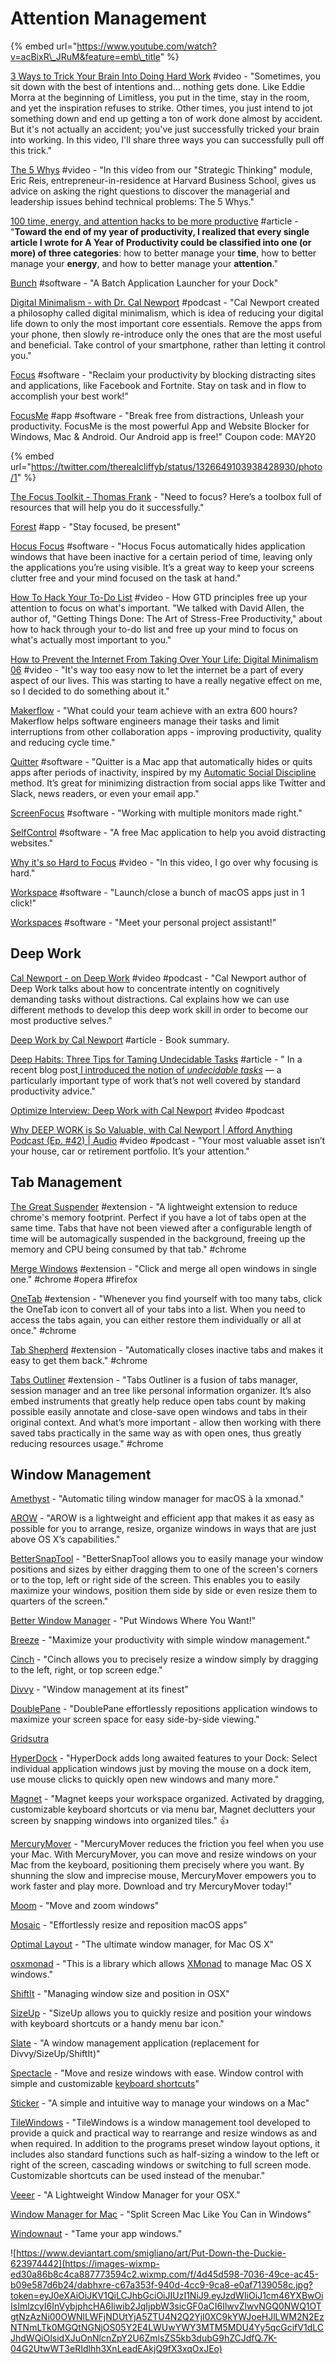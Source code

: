 # Attention Management

{% embed url="https://www.youtube.com/watch?v=acBixR\_JRuM&feature=emb\_title" %}

[3 Ways to Trick Your Brain Into Doing Hard Work](https://www.youtube.com/watch?v=o22pjf9obA0&t=328s) \#video - "Sometimes, you sit down with the best of intentions and... nothing gets done. Like Eddie Morra at the beginning of Limitless, you put in the time, stay in the room, and yet the inspiration refuses to strike. Other times, you just intend to jot something down and end up getting a ton of work done almost by accident. But it's not actually an accident; you've just successfully tricked your brain into working. In this video, I'll share three ways you can successfully pull off this trick."

[The 5 Whys](https://www.youtube.com/watch?v=dkuNImX8Jdo) \#video - "In this video from our "Strategic Thinking" module, Eric Reis, entrepreneur-in-residence at Harvard Business School, gives us advice on asking the right questions to discover the managerial and leadership issues behind technical problems: The 5 Whys."

[100 time, energy, and attention hacks to be more productive](https://alifeofproductivity.com/100-time-energy-attention-hacks-will-make-productive/) \#article - "**Toward the end of my year of productivity, I realized that every single article I wrote for A Year of Productivity could be classified into one \(or more\) of three categories**: how to better manage your **time**, how to better manage your **energy**, and how to better manage your **attention**."

[Bunch](https://brettterpstra.com/projects/bunch/) \#software - "A Batch Application Launcher for your Dock"

[Digital Minimalism - with Dr. Cal Newport](https://www.stitcher.com/podcast/paula-pant-and-j-money/money-103/e/58555559?refid=asa&autoplay=true) \#podcast - "Cal Newport created a philosophy called digital minimalism, which is idea of reducing your digital life down to only the most important core essentials. Remove the apps from your phone, then slowly re-introduce only the ones that are the most useful and beneficial. Take control of your smartphone, rather than letting it control you."

[Focus](https://heyfocus.com/) \#software - "Reclaim your productivity by blocking distracting sites and applications, like Facebook and Fortnite. Stay on task and in flow to accomplish your best work!"

[FocusMe](https://focusme.com/) \#app \#software - "Break free from distractions, Unleash your productivity. FocusMe is the most powerful App and Website Blocker for Windows, Mac & Android. Our Android app is free!" Coupon code: MAY20

{% embed url="https://twitter.com/therealcliffyb/status/1326649103938428930/photo/1" %}

[The Focus Toolkit - Thomas Frank](https://thomasjfrank.com/focus-toolkit/) - "Need to focus? Here’s a toolbox full of resources that will help you do it successfully."

[Forest](https://www.forestapp.cc/) \#app - "Stay focused, be present"

[Hocus Focus](http://hocusfoc.us/) \#software - "Hocus Focus automatically hides application windows that have been inactive for a certain period of time, leaving only the applications you’re using visible. It’s a great way to keep your screens clutter free and your mind focused on the task at hand."

[How To Hack Your To-Do List](https://www.youtube.com/watch?v=Xduzwk04l2E) \#video - How GTD principles free up your attention to focus on what's important. "We talked with David Allen, the author of, "Getting Things Done: The Art of Stress-Free Productivity," about how to hack through your to-do list and free up your mind to focus on what's actually most important to you."

[How to Prevent the Internet From Taking Over Your Life: Digital Minimalism 06](https://www.youtube.com/watch?v=jEps2fnwL-0&feature=youtu.be) \#video - "It's way too easy now to let the internet be a part of every aspect of our lives. This was starting to have a really negative effect on me, so I decided to do something about it."

[Makerflow](https://makerflow.co/) - "What could your team achieve with an extra 600 hours? Makerflow helps software engineers manage their tasks and limit interruptions from other collaboration apps - improving productivity, quality and reducing cycle time."

[Quitter](https://marco.org/apps#quitter) \#software - "Quitter is a Mac app that automatically hides or quits apps after periods of inactivity, inspired by my [Automatic Social Discipline](https://marco.org/2015/10/30/automatic-social-discipline) method. It’s great for minimizing distraction from social apps like Twitter and Slack, news readers, or even your email app."

[ScreenFocus](https://www.apptorium.com/screenfocus) \#software - "Working with multiple monitors made right."

[SelfControl](https://selfcontrolapp.com/) \#software - "A free Mac application to help you avoid distracting websites."

[Why it's so Hard to Focus](https://www.youtube.com/watch?v=XT46R7Ii4zY) \#video - "In this video, I go over why focusing is hard."

[Workspace](https://workspaceproapp.com/) \#software - "Launch/close a bunch of macOS apps just in 1 click!"

[Workspaces](https://www.apptorium.com/workspaces) \#software - "Meet your personal project assistant!"

## Deep Work

[Cal Newport - on Deep Work](https://www.youtube.com/watch?v=V4gFLCKEQvU&feature=youtu.be) \#video \#podcast - "Cal Newport author of Deep Work talks about how to concentrate intently on cognitively demanding tasks without distractions. Cal explains how we can use different methods to develop this deep work skill in order to become our most productive selves."

[Deep Work by Cal Newport](https://www.samuelthomasdavies.com/book-summaries/business/deep-work/) \#article - Book summary.

[Deep Habits: Three Tips for Taming Undecidable Tasks](http://www.calnewport.com/blog/2014/12/24/deep-habits-three-tips-for-taming-undecidable-tasks/) \#article - " In a recent blog post[ I introduced the notion of _undecidable tasks_](http://calnewport.com/blog/2014/11/30/on-undecidable-tasks-or-how-alan-turing-can-help-you-earn-a-promotion/) — a particularly important type of work that’s not well covered by standard productivity advice."

[Optimize Interview: Deep Work with Cal Newport](https://www.youtube.com/watch?v=S9K4_3BZz8s&feature=youtu.be) \#video \#podcast

[Why DEEP WORK is So Valuable, with Cal Newport \| Afford Anything Podcast \(Ep. \#42\) \| Audio](https://www.youtube.com/watch?v=9EwwjQ2Kld0&feature=youtu.be) \#video \#podcast - "Your most valuable asset isn’t your house, car or retirement portfolio. It’s your attention."

## Tab Management

[The Great Suspender](https://chrome.google.com/webstore/detail/the-great-suspender/klbibkeccnjlkjkiokjodocebajanakg) \#extension - "A lightweight extension to reduce chrome's memory footprint. Perfect if you have a lot of tabs open at the same time. Tabs that have not been viewed after a configurable length of time will be automagically suspended in the background, freeing up the memory and CPU being consumed by that tab." \#chrome

[Merge Windows](https://singleclickapps.com/merge-windows/) \#extension - "Click and merge all open windows in single one." \#chrome \#opera \#firefox 

[OneTab](https://chrome.google.com/webstore/detail/onetab/chphlpgkkbolifaimnlloiipkdnihall) \#extension - "Whenever you find yourself with too many tabs, click the OneTab icon to convert all of your tabs into a list. When you need to access the tabs again, you can either restore them individually or all at once." \#chrome

[Tab Shepherd](https://chrome.google.com/webstore/detail/tab-shepherd/cfgaoapjfmfgcjdbfocfnfcgfoknlcjm) \#extension - "Automatically closes inactive tabs and makes it easy to get them back." \#chrome

[Tabs Outliner](https://chrome.google.com/webstore/detail/tabs-outliner/eggkanocgddhmamlbiijnphhppkpkmkl) \#extension - "Tabs Outliner is a fusion of tabs manager, session manager and an tree like personal information organizer. It’s also embed instruments that greatly help reduce open tabs count by making possible easily annotate and close-save open windows and tabs in their original context. And what’s more important - allow then working with there saved tabs practically in the same way as with open ones, thus greatly reducing resources usage." \#chrome

## Window Management

[Amethyst](https://github.com/ianyh/Amethyst) - "Automatic tiling window manager for macOS à la xmonad."

[AROW](https://mac.softpedia.com/get/Utilities/AROW.shtml) - "AROW is a lightweight and efficient app that makes it as easy as possible for you to arrange, resize, organize windows in ways that are just above OS X’s capabilities."

[BetterSnapTool](https://apps.apple.com/us/app/bettersnaptool/id417375580?mt=12) - "BetterSnapTool allows you to easily manage your window positions and sizes by either dragging them to one of the screen's corners or to the top, left or right side of the screen. This enables you to easily maximize your windows, position them side by side or even resize them to quarters of the screen."

[Better Window Manager](http://www.gngrwzrd.com/better-window-manager/) - "Put Windows Where You Want!"

[Breeze](https://apps.apple.com/us/app/breeze/id414857071?mt=12) - "Maximize your productivity with simple window management."

[Cinch](http://www.irradiatedsoftware.com/cinch/) - "Cinch allows you to precisely resize a window simply by dragging to the left, right, or top screen edge."

[Divvy](https://mizage.com/divvy/) - "Window management at its finest"

[DoublePane](https://apps.apple.com/us/app/doublepane/id409737246?mt=12) - "DoublePane effortlessly repositions application windows to maximize your screen space for easy side-by-side viewing."

[Gridsutra](http://www.gridsutra.com/)

[HyperDock](https://apps.apple.com/us/app/hyperdock/id449830122?mt=12) - "HyperDock adds long awaited features to your Dock: Select individual application windows just by moving the mouse on a dock item, use mouse clicks to quickly open new windows and many more."

[Magnet](https://magnet.crowdcafe.com/) - "Magnet keeps your workspace organized. Activated by dragging, customizable keyboard shortcuts or via menu bar, Magnet declutters your screen by snapping windows into organized tiles." 👍

[MercuryMover](http://www.heliumfoot.com/mercurymover/) - "MercuryMover reduces the friction you feel when you use your Mac. With MercuryMover, you can move and resize windows on your Mac from the keyboard, positioning them precisely where you want. By shunning the slow and imprecise mouse, MercuryMover empowers you to work faster and play more. Download and try MercuryMover today!"

[Moom](https://manytricks.com/moom/) - "Move and zoom windows"

[Mosaic](https://www.lightpillar.com/mosaic.html) - "Effortlessly resize and reposition macOS apps"

[Optimal Layout](http://most-advantageous.com/optimal-layout/) - "The ultimate window manager, for Mac OS X"

[osxmonad](https://github.com/puffnfresh/osxmonad) - "This is a library which allows [XMonad](https://xmonad.org/) to manage Mac OS X windows."

[ShiftIt](https://github.com/fikovnik/ShiftIt) - "Managing window size and position in OSX"

[SizeUp](http://www.irradiatedsoftware.com/sizeup/) - "SizeUp allows you to quickly resize and position your windows with keyboard shortcuts or a handy menu bar icon."

[Slate](https://github.com/jigish/slate) - "A window management application \(replacement for Divvy/SizeUp/ShiftIt\)"

[Spectacle](https://www.spectacleapp.com/) - "Move and resize windows with ease. Window control with simple and customizable [keyboard shortcuts](https://github.com/eczarny/spectacle#keyboard-shortcuts)"

[Sticker](http://www.chompstomp.com/sticker/) - "A simple and intuitive way to manage your windows on a Mac"

[TileWindows](http://www.carsten-mielke.com/tilewindows.html) - "TileWindows is a window management tool developed to provide a quick and practical way to rearrange and resize windows as and when required. In addition to the programs preset window layout options, it includes also standard functions such as half-sizing a window to the left or right of the screen, cascading windows or switching to full screen mode. Customizable shortcuts can be used instead of the menubar."

[Veeer](https://veeer.io/) - "A Lightweight Window Manager for your OSX."

[Window Manager for Mac](https://www.cisdem.com/window-manager-mac.html) - "Split Screen Mac Like You Can in Windows"

[Windownaut](http://www.binarybakery.com/aprod/windownaut.html) - "Tame your app windows."

![https://www.deviantart.com/smigliano/art/Put-Down-the-Duckie-623974442](https://images-wixmp-ed30a86b8c4ca887773594c2.wixmp.com/f/4d45d598-7036-49ce-ac45-b09e587d6b24/dabhxre-c67a353f-940d-4cc9-9ca8-e0af7139058c.jpg?token=eyJ0eXAiOiJKV1QiLCJhbGciOiJIUzI1NiJ9.eyJzdWIiOiJ1cm46YXBwOiIsImlzcyI6InVybjphcHA6Iiwib2JqIjpbW3sicGF0aCI6IlwvZlwvNGQ0NWQ1OTgtNzAzNi00OWNlLWFjNDUtYjA5ZTU4N2Q2YjI0XC9kYWJoeHJlLWM2N2EzNTNmLTk0MGQtNGNjOS05Y2E4LWUwYWY3MTM5MDU4Yy5qcGcifV1dLCJhdWQiOlsidXJuOnNlcnZpY2U6ZmlsZS5kb3dubG9hZCJdfQ.7K-04G2UtwWT3eRIdlhh3XnLeadEAkjQ9fX3xqOxJEo)

